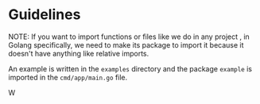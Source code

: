 # Guidelines

NOTE: If you want to import functions or files like we do in any project , in Golang specifically, we need to make its package to import it because it doesn't have anything like relative imports.

An example is written in the `examples` directory and the package `example` is imported in the `cmd/app/main.go` file.

W
